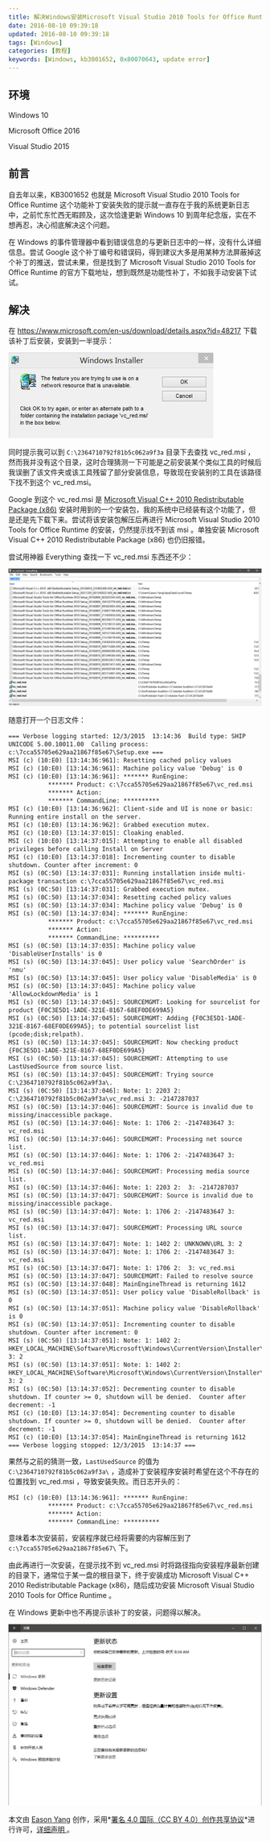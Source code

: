 ```yaml
---
title: 解决Windows安装Microsoft Visual Studio 2010 Tools for Office Runtime(kb3001652)提示0x80070643错误的问题
date: 2016-08-10 09:39:18
updated: 2016-08-10 09:39:18
tags: [Windows]
categories: [教程]
keywords: [Windows, kb3001652, 0x80070643, update error]
---
```


## 环境

Windows 10

Microsoft Office 2016

Visual Studio 2015

## 前言

自去年以来，KB3001652 也就是 Microsoft Visual Studio 2010 Tools for Office Runtime 这个功能补丁安装失败的提示就一直存在于我的系统更新日志中，之前忙东忙西无暇顾及，这次恰逢更新 Windows 10 到周年纪念版，实在不想再忍，决心彻底解决这个问题。

在 Windows 的事件管理器中看到错误信息的与更新日志中的一样，没有什么详细信息。尝试 Google 这个补丁编号和错误码，得到建议大多是用某种方法屏蔽掉这个补丁的推送，尝试未果，但是找到了 Microsoft Visual Studio 2010 Tools for Office Runtime 的官方下载地址，想到既然是功能性补丁，不如我手动安装下试试。<!--more-->

## 解决

在 https://www.microsoft.com/en-us/download/details.aspx?id=48217 下载该补丁后安装，安装到一半提示：

![error](fix-the-installation-failure-of-windows-kb3001652/cannot-find-vc_red.png)

同时提示我可以到 `C:\2364710792f81b5c062a9f3a` 目录下去查找 vc_red.msi ，然而我并没有这个目录，这时合理猜测一下可能是之前安装某个类似工具的时候后我误删了该文件夹或该工具残留了部分安装信息，导致现在安装别的工具在该路径下找不到这个 vc_red.msi。

Google 到这个 vc_red.msi 是 [Microsoft Visual C++ 2010 Redistributable Package (x86)](https://download.microsoft.com/download/C/6/D/C6D0FD4E-9E53-4897-9B91-836EBA2AACD3/vcredist_x86.exe) 安装时用到的一个安装包，我的系统中已经装有这个功能了，但是还是先下载下来。尝试将该安装包解压后再进行 Microsoft Visual Studio 2010 Tools for Office Runtime 的安装，仍然提示找不到该 msi 。单独安装 Microsoft Visual C++ 2010 Redistributable Package (x86) 也仍旧报错。

尝试用神器 Everything 查找一下 vc_red.msi 东西还不少：

![everything](fix-the-installation-failure-of-windows-kb3001652/everything.png)

随意打开一个日志文件：

```
=== Verbose logging started: 12/3/2015  13:14:36  Build type: SHIP UNICODE 5.00.10011.00  Calling process: c:\7cca55705e629aa21867f85e67\Setup.exe ===
MSI (c) (10:E0) [13:14:36:961]: Resetting cached policy values
MSI (c) (10:E0) [13:14:36:961]: Machine policy value 'Debug' is 0
MSI (c) (10:E0) [13:14:36:961]: ******* RunEngine:
           ******* Product: c:\7cca55705e629aa21867f85e67\vc_red.msi
           ******* Action: 
           ******* CommandLine: **********
MSI (c) (10:E0) [13:14:36:962]: Client-side and UI is none or basic: Running entire install on the server.
MSI (c) (10:E0) [13:14:36:962]: Grabbed execution mutex.
MSI (c) (10:E0) [13:14:37:015]: Cloaking enabled.
MSI (c) (10:E0) [13:14:37:015]: Attempting to enable all disabled privileges before calling Install on Server
MSI (c) (10:E0) [13:14:37:018]: Incrementing counter to disable shutdown. Counter after increment: 0
MSI (s) (0C:50) [13:14:37:031]: Running installation inside multi-package transaction c:\7cca55705e629aa21867f85e67\vc_red.msi
MSI (s) (0C:50) [13:14:37:031]: Grabbed execution mutex.
MSI (s) (0C:50) [13:14:37:034]: Resetting cached policy values
MSI (s) (0C:50) [13:14:37:034]: Machine policy value 'Debug' is 0
MSI (s) (0C:50) [13:14:37:034]: ******* RunEngine:
           ******* Product: c:\7cca55705e629aa21867f85e67\vc_red.msi
           ******* Action: 
           ******* CommandLine: **********
MSI (s) (0C:50) [13:14:37:035]: Machine policy value 'DisableUserInstalls' is 0
MSI (s) (0C:50) [13:14:37:045]: User policy value 'SearchOrder' is 'nmu'
MSI (s) (0C:50) [13:14:37:045]: User policy value 'DisableMedia' is 0
MSI (s) (0C:50) [13:14:37:045]: Machine policy value 'AllowLockdownMedia' is 1
MSI (s) (0C:50) [13:14:37:045]: SOURCEMGMT: Looking for sourcelist for product {F0C3E5D1-1ADE-321E-8167-68EF0DE699A5}
MSI (s) (0C:50) [13:14:37:045]: SOURCEMGMT: Adding {F0C3E5D1-1ADE-321E-8167-68EF0DE699A5}; to potential sourcelist list (pcode;disk;relpath).
MSI (s) (0C:50) [13:14:37:045]: SOURCEMGMT: Now checking product {F0C3E5D1-1ADE-321E-8167-68EF0DE699A5}
MSI (s) (0C:50) [13:14:37:045]: SOURCEMGMT: Attempting to use LastUsedSource from source list.
MSI (s) (0C:50) [13:14:37:045]: SOURCEMGMT: Trying source C:\2364710792f81b5c062a9f3a\.
MSI (s) (0C:50) [13:14:37:046]: Note: 1: 2203 2: C:\2364710792f81b5c062a9f3a\vc_red.msi 3: -2147287037 
MSI (s) (0C:50) [13:14:37:046]: SOURCEMGMT: Source is invalid due to missing/inaccessible package.
MSI (s) (0C:50) [13:14:37:046]: Note: 1: 1706 2: -2147483647 3: vc_red.msi 
MSI (s) (0C:50) [13:14:37:046]: SOURCEMGMT: Processing net source list.
MSI (s) (0C:50) [13:14:37:046]: Note: 1: 1706 2: -2147483647 3: vc_red.msi 
MSI (s) (0C:50) [13:14:37:046]: SOURCEMGMT: Processing media source list.
MSI (s) (0C:50) [13:14:37:046]: Note: 1: 2203 2:  3: -2147287037 
MSI (s) (0C:50) [13:14:37:047]: SOURCEMGMT: Source is invalid due to missing/inaccessible package.
MSI (s) (0C:50) [13:14:37:047]: Note: 1: 1706 2: -2147483647 3: vc_red.msi 
MSI (s) (0C:50) [13:14:37:047]: SOURCEMGMT: Processing URL source list.
MSI (s) (0C:50) [13:14:37:047]: Note: 1: 1402 2: UNKNOWN\URL 3: 2 
MSI (s) (0C:50) [13:14:37:047]: Note: 1: 1706 2: -2147483647 3: vc_red.msi 
MSI (s) (0C:50) [13:14:37:047]: Note: 1: 1706 2:  3: vc_red.msi 
MSI (s) (0C:50) [13:14:37:047]: SOURCEMGMT: Failed to resolve source
MSI (s) (0C:50) [13:14:37:048]: MainEngineThread is returning 1612
MSI (s) (0C:50) [13:14:37:051]: User policy value 'DisableRollback' is 0
MSI (s) (0C:50) [13:14:37:051]: Machine policy value 'DisableRollback' is 0
MSI (s) (0C:50) [13:14:37:051]: Incrementing counter to disable shutdown. Counter after increment: 0
MSI (s) (0C:50) [13:14:37:051]: Note: 1: 1402 2: HKEY_LOCAL_MACHINE\Software\Microsoft\Windows\CurrentVersion\Installer\Rollback\Scripts 3: 2 
MSI (s) (0C:50) [13:14:37:051]: Note: 1: 1402 2: HKEY_LOCAL_MACHINE\Software\Microsoft\Windows\CurrentVersion\Installer\Rollback\Scripts 3: 2 
MSI (s) (0C:50) [13:14:37:052]: Decrementing counter to disable shutdown. If counter >= 0, shutdown will be denied.  Counter after decrement: -1
MSI (c) (10:E0) [13:14:37:054]: Decrementing counter to disable shutdown. If counter >= 0, shutdown will be denied.  Counter after decrement: -1
MSI (c) (10:E0) [13:14:37:054]: MainEngineThread is returning 1612
=== Verbose logging stopped: 12/3/2015  13:14:37 ===
```

果然与之前的猜测一致，`LastUsedSource` 的值为 `C:\2364710792f81b5c062a9f3a\` ，造成补丁安装程序安装时希望在这个不存在的位置找到 vc_red.msi ，导致安装失败。而日志开头的：

```
MSI (c) (10:E0) [13:14:36:961]: ******* RunEngine:
           ******* Product: c:\7cca55705e629aa21867f85e67\vc_red.msi
           ******* Action: 
           ******* CommandLine: **********
```

意味着本次安装前，安装程序就已经将需要的内容解压到了 `c:\7cca55705e629aa21867f85e67\`  下。

由此再进行一次安装，在提示找不到 vc_red.msi 时将路径指向安装程序最新创建的目录下，通常位于某一盘的根目录下，终于安装成功 Microsoft Visual C++ 2010 Redistributable Package (x86)，随后成功安装 Microsoft Visual Studio 2010 Tools for Office Runtime 。

在 Windows 更新中也不再提示该补丁的安装，问题得以解决。

![result](fix-the-installation-failure-of-windows-kb3001652/result.png)

本文由 [Eason Yang](https://eason-yang.com) 创作，采用*[署名 4.0 国际（CC BY 4.0）创作共享协议](http://creativecommons.org/licenses/by/4.0/deed.zh)*进行许可，[详细声明 ](https://eason-yang.com/about/)。